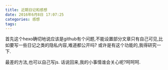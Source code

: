 ```yaml
---
title: 近期日记和感想
date: 2016年6月8日 17:07:25
categories: 感想
tags:
---
```

首先这个hexo确切地说应该是github有个问题,不能设置部分文章只有自己可见,比如要写一些日记之类的隐私内容,难道都公开吗?
或许是有这个功能的,我得研究一下.

最差的方法,也可以自己写js.
话说回来,我的小事情谁会关心呢?呵呵呵.
